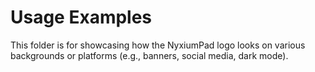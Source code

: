 # Usage Examples

This folder is for showcasing how the NyxiumPad logo looks on various backgrounds or platforms (e.g., banners, social media, dark mode).
